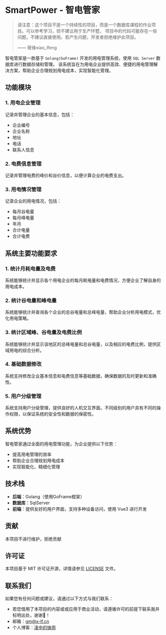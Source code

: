# SmartPower - 智电管家

> 请注意：这个项目不是一个持续性的项目，而是一个数据库课程的作业项目。可以参考学习，但不建议用于生产环墅。
> 项目中的代码可能存在一些问题，不建议直接使用。若产生问题，开发者拒绝维护此项目。
> 
> —— 筱锋xiao_lfeng

智电管家是一款基于 `Golang(GoFrame)` 开发的用电管理系统，使用 `SQL Server` 数据库进行数据存储和管理。
该系统旨在为用电企业提供高效、便捷的用电管理解决方案，帮助企业合理规划用电成本，实现智能化管理。

## 功能模块

### 1. 用电企业管理

记录并管理企业的基本信息，包括：
- 企业编号
- 企业名称
- 地址
- 电话
- 联系人信息

### 2. 电费信息管理

记录并管理电费的峰价和谷价信息，以便计算企业的电费支出。

### 3. 用电情况管理

记录企业的用电情况，包括：
- 每月谷电量
- 每月峰电量
- 年月
- 合计电量
- 合计电费

## 系统主要功能要求

### 1. 统计月耗电量及电费

系统能够统计并显示各个用电企业的每月耗电量和电费情况，方便企业了解自身的用电成本。

### 2. 统计谷电量和峰电量

系统能够统计并查询各个企业的总谷电量和总峰电量，帮助企业分析用电模式，优化用电策略。

### 3. 统计区域峰、谷电量及电费比例

系统能够统计并显示该地区的总峰电量和总谷电量，以及相应的电费比例，提供区域用电的综合分析。

### 4. 基础数据修改

系统支持修改企业基本信息和电费信息等基础数据，确保数据的及时更新和准确性。

### 5. 用户分级管理

系统支持用户分级管理，提供良好的人机交互界面。不同级别的用户具有不同的操作权限，以保证系统的安全性和数据的保密性。

## 系统优势

智电管家通过全面的用电管理功能，为企业提供以下优势：
- 提高用电管理的效率
- 帮助企业合理规划用电成本
- 实现智能化、精细化管理

## 技术栈

- **后端**：Golang（使用GoFrame框架）
- **数据库**：SqlServer
- **前端**：提供友好的用户界面，支持多种设备访问，使用 Vue3 进行开发

## 贡献

本项目不进行维护，拒绝贡献

## 许可证

本项目基于 MIT 许可证开源，详情请参见 [LICENSE](LICENSE) 文件。

## 联系我们

如果您有任何问题或建议，请通过以下方式与我们联系：

- 若您借用了本项目的内容或或应用于商业活动，请遵循许可的前提下联系我并标明出处，谢谢🙏！
- 邮箱：gm@x-lf.cn
- 个人博客：[凌中的锋雨](https://blog.x-lf.cn)